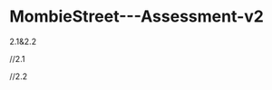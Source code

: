 # MombieStreet---Assessment-v2
2.1&amp;2.2

//2.1
<head>

</head>
<body>
    <script>
        for(let i = 1; i <= 100; i++){
    if(i % 3 == 0 && i % 5 == 0){
        console.log("FizzBuzz")
    }else if(i % 5 == 0){
        console.log("Buzz")
    }else if(i % 3 == 0){
        console.log("Fizz")
    }else{
        console.log(i)
    }     
}
    </script>
</body>
  
 
  
  
  
  
  
  //2.2
  <head>

</head>
<body>
    <script>
        let x = "# # # # "
let number = prompt("กรุณาใส่เลขที่ต้องการ")
for(let i = 1; i <= number; i++){
    console.log(i + " " + x)
}
    </script>
</body>
